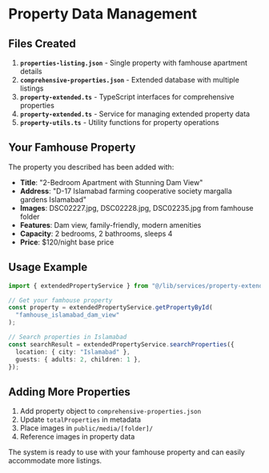 # Property Data Management

## Files Created

1. **`properties-listing.json`** - Single property with famhouse apartment details
2. **`comprehensive-properties.json`** - Extended database with multiple listings
3. **`property-extended.ts`** - TypeScript interfaces for comprehensive properties
4. **`property-extended.ts`** - Service for managing extended property data
5. **`property-utils.ts`** - Utility functions for property operations

## Your Famhouse Property

The property you described has been added with:

- **Title**: "2-Bedroom Apartment with Stunning Dam View"
- **Address**: "D-17 Islamabad farming cooperative society margalla gardens Islamabad"
- **Images**: DSC02227.jpg, DSC02228.jpg, DSC02235.jpg from famhouse folder
- **Features**: Dam view, family-friendly, modern amenities
- **Capacity**: 2 bedrooms, 2 bathrooms, sleeps 4
- **Price**: $120/night base price

## Usage Example

```typescript
import { extendedPropertyService } from "@/lib/services/property-extended";

// Get your famhouse property
const property = extendedPropertyService.getPropertyById(
  "famhouse_islamabad_dam_view"
);

// Search properties in Islamabad
const searchResult = extendedPropertyService.searchProperties({
  location: { city: "Islamabad" },
  guests: { adults: 2, children: 1 },
});
```

## Adding More Properties

1. Add property object to `comprehensive-properties.json`
2. Update `totalProperties` in metadata
3. Place images in `public/media/[folder]/`
4. Reference images in property data

The system is ready to use with your famhouse property and can easily accommodate more listings.
